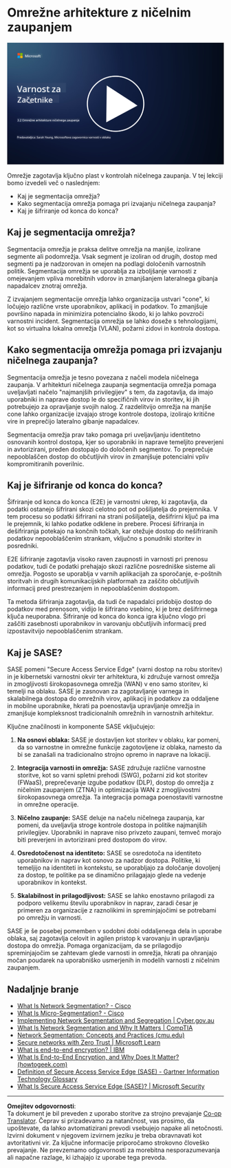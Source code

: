 <!--
CO_OP_TRANSLATOR_METADATA:
{
  "original_hash": "680d6e14d9d33fc471c22f44679713f8",
  "translation_date": "2025-09-04T00:42:01+00:00",
  "source_file": "3.2 Networking zero trust architecture.md",
  "language_code": "sl"
}
-->
# Omrežne arhitekture z ničelnim zaupanjem

[![Oglejte si video](../../translated_images/3-2_placeholder.b52521a0e93e0e122f19dfbd676c836d3d527c6de1bb28fd7643aa518eae6631.sl.png)](https://learn-video.azurefd.net/vod/player?id=9f425fdb-1c53-4e67-b550-68bdac35df45)

Omrežje zagotavlja ključno plast v kontrolah ničelnega zaupanja. V tej lekciji bomo izvedeli več o naslednjem:

- Kaj je segmentacija omrežja?  
- Kako segmentacija omrežja pomaga pri izvajanju ničelnega zaupanja?  
- Kaj je šifriranje od konca do konca?

## Kaj je segmentacija omrežja?

Segmentacija omrežja je praksa delitve omrežja na manjše, izolirane segmente ali podomrežja. Vsak segment je izoliran od drugih, dostop med segmenti pa je nadzorovan in omejen na podlagi določenih varnostnih politik. Segmentacija omrežja se uporablja za izboljšanje varnosti z omejevanjem vpliva morebitnih vdorov in zmanjšanjem lateralnega gibanja napadalcev znotraj omrežja.

Z izvajanjem segmentacije omrežja lahko organizacija ustvari "cone", ki ločujejo različne vrste uporabnikov, aplikacij in podatkov. To zmanjšuje površino napada in minimizira potencialno škodo, ki jo lahko povzroči varnostni incident. Segmentacija omrežja se lahko doseže s tehnologijami, kot so virtualna lokalna omrežja (VLAN), požarni zidovi in kontrola dostopa.

## Kako segmentacija omrežja pomaga pri izvajanju ničelnega zaupanja?

Segmentacija omrežja je tesno povezana z načeli modela ničelnega zaupanja. V arhitekturi ničelnega zaupanja segmentacija omrežja pomaga uveljavljati načelo "najmanjših privilegijev" s tem, da zagotavlja, da imajo uporabniki in naprave dostop le do specifičnih virov in storitev, ki jih potrebujejo za opravljanje svojih nalog. Z razdelitvijo omrežja na manjše cone lahko organizacije izvajajo stroge kontrole dostopa, izolirajo kritične vire in preprečijo lateralno gibanje napadalcev.

Segmentacija omrežja prav tako pomaga pri uveljavljanju identitetno osnovanih kontrol dostopa, kjer so uporabniki in naprave temeljito preverjeni in avtorizirani, preden dostopajo do določenih segmentov. To preprečuje nepooblaščen dostop do občutljivih virov in zmanjšuje potencialni vpliv kompromitiranih poverilnic.

## Kaj je šifriranje od konca do konca?

Šifriranje od konca do konca (E2E) je varnostni ukrep, ki zagotavlja, da podatki ostanejo šifrirani skozi celotno pot od pošiljatelja do prejemnika. V tem procesu so podatki šifrirani na strani pošiljatelja, dešifrirni ključ pa ima le prejemnik, ki lahko podatke odklene in prebere. Procesi šifriranja in dešifriranja potekajo na končnih točkah, kar otežuje dostop do nešifriranih podatkov nepooblaščenim strankam, vključno s ponudniki storitev in posredniki.

E2E šifriranje zagotavlja visoko raven zaupnosti in varnosti pri prenosu podatkov, tudi če podatki prehajajo skozi različne posredniške sisteme ali omrežja. Pogosto se uporablja v varnih aplikacijah za sporočanje, e-poštnih storitvah in drugih komunikacijskih platformah za zaščito občutljivih informacij pred prestrezanjem in nepooblaščenim dostopom.

Ta metoda šifriranja zagotavlja, da tudi če napadalci pridobijo dostop do podatkov med prenosom, vidijo le šifrirano vsebino, ki je brez dešifrirnega ključa neuporabna. Šifriranje od konca do konca igra ključno vlogo pri zaščiti zasebnosti uporabnikov in varovanju občutljivih informacij pred izpostavitvijo nepooblaščenim strankam.

## Kaj je SASE?

SASE pomeni "Secure Access Service Edge" (varni dostop na robu storitev) in je kibernetski varnostni okvir ter arhitektura, ki združuje varnost omrežja in zmogljivosti širokopasovnega omrežja (WAN) v eno samo storitev, ki temelji na oblaku. SASE je zasnovan za zagotavljanje varnega in skalabilnega dostopa do omrežnih virov, aplikacij in podatkov za oddaljene in mobilne uporabnike, hkrati pa poenostavlja upravljanje omrežja in zmanjšuje kompleksnost tradicionalnih omrežnih in varnostnih arhitektur.

Ključne značilnosti in komponente SASE vključujejo:

1. **Na osnovi oblaka:** SASE je dostavljen kot storitev v oblaku, kar pomeni, da so varnostne in omrežne funkcije zagotovljene iz oblaka, namesto da bi se zanašali na tradicionalno strojno opremo in naprave na lokaciji.

2. **Integracija varnosti in omrežja:** SASE združuje različne varnostne storitve, kot so varni spletni prehodi (SWG), požarni zid kot storitev (FWaaS), preprečevanje izgube podatkov (DLP), dostop do omrežja z ničelnim zaupanjem (ZTNA) in optimizacija WAN z zmogljivostmi širokopasovnega omrežja. Ta integracija pomaga poenostaviti varnostne in omrežne operacije.

3. **Ničelno zaupanje:** SASE deluje na načelu ničelnega zaupanja, kar pomeni, da uveljavlja stroge kontrole dostopa in politike najmanjših privilegijev. Uporabniki in naprave niso privzeto zaupani, temveč morajo biti preverjeni in avtorizirani pred dostopom do virov.

4. **Osredotočenost na identiteto:** SASE se osredotoča na identiteto uporabnikov in naprav kot osnovo za nadzor dostopa. Politike, ki temeljijo na identiteti in kontekstu, se uporabljajo za določanje dovoljenj za dostop, te politike pa se dinamično prilagajajo glede na vedenje uporabnikov in kontekst.

5. **Skalabilnost in prilagodljivost:** SASE se lahko enostavno prilagodi za podporo velikemu številu uporabnikov in naprav, zaradi česar je primeren za organizacije z raznolikimi in spreminjajočimi se potrebami po omrežju in varnosti.

SASE je še posebej pomemben v sodobni dobi oddaljenega dela in uporabe oblaka, saj zagotavlja celovit in agilen pristop k varovanju in upravljanju dostopa do omrežja. Pomaga organizacijam, da se prilagodijo spreminjajočim se zahtevam glede varnosti in omrežja, hkrati pa ohranjajo močan poudarek na uporabniško usmerjenih in modelih varnosti z ničelnim zaupanjem.

## Nadaljnje branje

- [What Is Network Segmentation? - Cisco](https://www.cisco.com/c/en/us/products/security/what-is-network-segmentation.html#~benefits)  
- [What Is Micro-Segmentation? - Cisco](https://www.cisco.com/c/en/us/products/security/what-is-microsegmentation.html)  
- [Implementing Network Segmentation and Segregation | Cyber.gov.au](https://www.cyber.gov.au/resources-business-and-government/maintaining-devices-and-systems/system-hardening-and-administration/network-hardening/implementing-network-segmentation-and-segregation)  
- [What Is Network Segmentation and Why It Matters | CompTIA](https://www.comptia.org/blog/security-awareness-training-network-segmentation)  
- [Network Segmentation: Concepts and Practices (cmu.edu)](https://insights.sei.cmu.edu/blog/network-segmentation-concepts-and-practices/)  
- [Secure networks with Zero Trust | Microsoft Learn](https://learn.microsoft.com/security/zero-trust/deploy/networks?WT.mc_id=academic-96948-sayoung)  
- [What is end-to-end encryption? | IBM](https://www.ibm.com/topics/end-to-end-encryption)  
- [What Is End-to-End Encryption, and Why Does It Matter? (howtogeek.com)](https://www.howtogeek.com/711656/what-is-end-to-end-encryption-and-why-does-it-matter/)  
- [Definition of Secure Access Service Edge (SASE) - Gartner Information Technology Glossary](https://www.gartner.com/en/information-technology/glossary/secure-access-service-edge-sase)  
- [What Is Secure Access Service Edge (SASE)? | Microsoft Security](https://www.microsoft.com/security/business/security-101/what-is-sase?WT.mc_id=academic-96948-sayoung)  

---

**Omejitev odgovornosti**:  
Ta dokument je bil preveden z uporabo storitve za strojno prevajanje [Co-op Translator](https://github.com/Azure/co-op-translator). Čeprav si prizadevamo za natančnost, vas prosimo, da upoštevate, da lahko avtomatizirani prevodi vsebujejo napake ali netočnosti. Izvirni dokument v njegovem izvirnem jeziku je treba obravnavati kot avtoritativni vir. Za ključne informacije priporočamo strokovno človeško prevajanje. Ne prevzemamo odgovornosti za morebitna nesporazumevanja ali napačne razlage, ki izhajajo iz uporabe tega prevoda.
